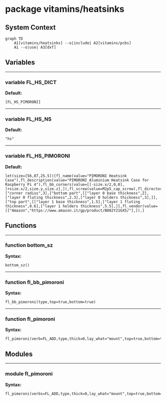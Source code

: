 # package vitamins/heatsinks


## System Context

```mermaid
graph TD
    A1[vitamins/heatsinks] --o|include| A2[vitamins/pcbs]
    A1 --o|use| A3[dxf]
```

## Variables


---

### variable FL_HS_DICT

__Default:__

    [FL_HS_PIMORONI]

---

### variable FL_HS_NS

__Default:__

    "hs"

---

### variable FL_HS_PIMORONI

__Default:__

    let(size=[56,87,25.5])[fl_name(value="PIMORONI Heatsink Case"),fl_description(value="PIMORONI Aluminium Heatsink Case for Raspberry Pi 4"),fl_bb_corners(value=[[-size.x/2,0,0],[+size.x/2,size.y,size.z],]),fl_screw(value=M2p5_cap_screw),fl_director(value=+FL_Z),fl_rotor(value=+FL_X),fl_dxf(value="vitamins/pimoroni.dxf"),["corner radius",3],["bottom part",[["layer 0 base thickness",2],["layer 0 fluting thickness",2.3],["layer 0 holders thickness",3],]],["top part",[["layer 1 base thickness",1.5],["layer 1 fluting thickness",8.6],["layer 1 holders thickness",5.5],]],fl_vendor(value=[["Amazon","https://www.amazon.it/gp/product/B082Y21GX5/"],]),]

## Functions


---

### function bottom_sz

__Syntax:__

    bottom_sz()

---

### function fl_bb_pimoroni

__Syntax:__

    fl_bb_pimoroni(type,top=true,bottom=true)

---

### function fl_pimoroni

__Syntax:__

    fl_pimoroni(verb=FL_ADD,type,thick=0,lay_what="mount",top=true,bottom=true,direction,octant)

## Modules


---

### module fl_pimoroni

__Syntax:__

    fl_pimoroni(verbs=FL_ADD,type,thick=0,lay_what="mount",top=true,bottom=true,direction,octant)

